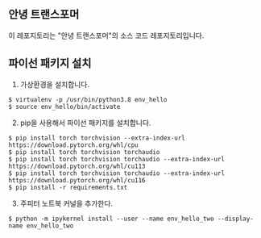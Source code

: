 안녕 트랜스포머
------------------------

이 레포지토리는 "안녕 트랜스포머"의 소스 코드 레포지토리입니다.


파이선 패키지 설치
------------------------
1. 가상환경을 설치합니다.
```
$ virtualenv -p /usr/bin/python3.8 env_hello
$ source env_hello/bin/activate
```

2. pip을 사용해서 파이선 패키지를 설치합니다.
```
$ pip install torch torchvision --extra-index-url https://download.pytorch.org/whl/cpu
$ pip install torch torchvision torchaudio
$ pip install torch torchvision torchaudio --extra-index-url https://download.pytorch.org/whl/cu113
$ pip install torch torchvision torchaudio --extra-index-url https://download.pytorch.org/whl/cu116
$ pip install -r requirements.txt
```

3. 주피터 노트북 커널을 추가한다.
```
$ python -m ipykernel install --user --name env_hello_two --display-name env_hello_two
```




